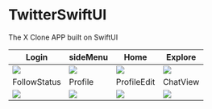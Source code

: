 # TwitterSwiftUI
The X Clone APP built on SwiftUI

|Login|sideMenu|Home|Explore|
|---|---|---|---|
| <img src=https://github.com/boardguy1024/TwitterSwiftUI/assets/13864469/b474dc69-dcd7-405d-ac66-b9adbcdc996c> | <img src=https://github.com/boardguy1024/TwitterSwiftUI/assets/13864469/cec31ec1-dcb9-44b7-b44e-c190e9fb8b43> | <img src=https://github.com/boardguy1024/TwitterSwiftUI/assets/13864469/99e11873-a780-4a88-8c75-5140781fa189> | <img src=https://github.com/boardguy1024/TwitterSwiftUI/assets/13864469/80bfc94e-2533-4dd2-886b-035936df1c16> |
|FollowStatus|Profile|ProfileEdit|ChatView|
| <img src=https://github.com/boardguy1024/TwitterSwiftUI/assets/13864469/2779e5ff-2149-4208-b4ac-826e66beb74d> | <img src=https://github.com/boardguy1024/TwitterSwiftUI/assets/13864469/27ce7b41-acc4-4fb8-8f4b-9864fc7cd083> | <img src=https://github.com/boardguy1024/TwitterSwiftUI/assets/13864469/b82ba98c-7c53-4ddf-80d6-e041ec71e0ce> | <img src=https://github.com/boardguy1024/TwitterSwiftUI/assets/13864469/7e30e154-e279-4082-aebd-e09f362fced8> |
